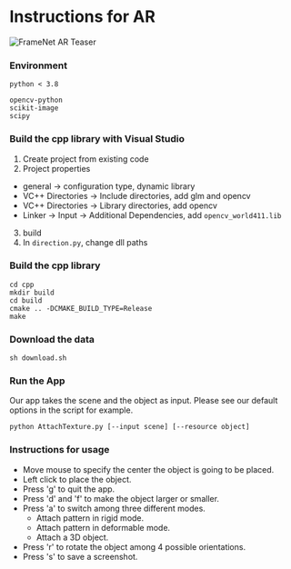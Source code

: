 # Instructions for AR

![FrameNet AR Teaser](https://github.com/hjwdzh/framenet/raw/master/img/teaser-ar.jpg)

### Environment

`python < 3.8`
```
opencv-python
scikit-image
scipy
```

### Build the cpp library with Visual Studio

1. Create project from existing code
2. Project properties
  - general -> configuration type, dynamic library
  - VC++ Directories -> Include directories, add glm and opencv
  - VC++ Directories -> Library directories, add opencv
  - Linker -> Input -> Additional Dependencies, add `opencv_world411.lib`
3. build
4. In `direction.py`, change dll paths

### Build the cpp library
```
cd cpp
mkdir build
cd build
cmake .. -DCMAKE_BUILD_TYPE=Release
make
```

### Download the data
```
sh download.sh
```

### Run the App
Our app takes the scene and the object as input. Please see our default options in the script for example.
```
python AttachTexture.py [--input scene] [--resource object]
```

### Instructions for usage
* Move mouse to specify the center the object is going to be placed.
* Left click to place the object.
* Press 'g' to quit the app.
* Press 'd' and 'f' to make the object larger or smaller.
* Press 'a' to switch among three different modes.
  * Attach pattern in rigid mode.
  * Attach pattern in deformable mode.
  * Attach a 3D object.
* Press 'r' to rotate the object among 4 possible orientations.
* Press 's' to save a screenshot.
